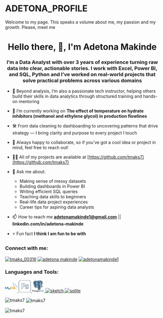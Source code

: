 # ADETONA_PROFILE
Welcome to my page. This speaks a volume about me, my passion and my growth. Please, meet me
<h1 align="center">Hello there, 👋, I'm Adetona Makinde</h1>
<h3 align="center">I’m a Data Analyst with over 3 years of experience turning raw data into clear, actionable stories. I work with Excel, Power BI, and SQL, Python and I’ve worked on real-world projects that solve practical problems across various domains</h3>




- 🔭 Beyond analysis, I’m also a passionate tech instructor, helping others build their skills in data analytics through structured training and hands-on mentoring
  
- 🌱 I’m currently working on  **The effect of temperature on hydrate inhibitors (methanol and ethylene glycol) in production flowlines**

- 🛠️ From data cleaning to dashboarding to uncovering patterns that drive strategy — I bring clarity and purpose to every project I touch

- 🤝 Always happy to collaborate, so if you’ve got a cool idea or project in mind, feel free to reach out!
  
- 👨‍💻 All of my projects are available at [https://github.com/tmaks7](https://github.com/tmaks7)

- 💬 Ask me about:
  - Making sense of messy datasets
  - Building dashboards in Power BI
  - Writing efficient SQL queries
  - Teaching data skills to beginners
  - Real-life data project experiences
  - Career tips for aspiring data analysts

- 📫 How to reach me **adetonamakinde1@gmail.com** || **linkedin.com/in/adetona-makinde**

- ⚡ Fun fact **I think I am fun to be with**

<h3 align="left">Connect with me:</h3>
<p align="left">
<a href="https://twitter.com/tmaks_00316" target="blank"><img align="center" src="https://raw.githubusercontent.com/rahuldkjain/github-profile-readme-generator/master/src/images/icons/Social/twitter.svg" alt="tmaks_00316" height="30" width="40" /></a>
<a href="[linkedin.com/in/adetona-makinde](https://www.linkedin.com/in/adetona-makinde/)" target="blank"><img align="center" src="https://raw.githubusercontent.com/rahuldkjain/github-profile-readme-generator/master/src/images/icons/Social/linked-in-alt.svg" alt="adetona makinde" height="30" width="40" /></a>
<a href="https://www.hackerrank.com/adetonamakinde1" target="blank"><img align="center" src="https://raw.githubusercontent.com/rahuldkjain/github-profile-readme-generator/master/src/images/icons/Social/hackerrank.svg" alt="adetonamakinde1" height="30" width="40" /></a>
</p>

<h3 align="left">Languages and Tools:</h3>
<p align="left"> <a href="https://www.mysql.com/" target="_blank" rel="noreferrer"> <img src="https://raw.githubusercontent.com/devicons/devicon/master/icons/mysql/mysql-original-wordmark.svg" alt="mysql" width="40" height="40"/> </a> <a href="https://www.photoshop.com/en" target="_blank" rel="noreferrer"> <img src="https://raw.githubusercontent.com/devicons/devicon/master/icons/photoshop/photoshop-line.svg" alt="photoshop" width="40" height="40"/> </a> <a href="https://www.postgresql.org" target="_blank" rel="noreferrer"> <img src="https://raw.githubusercontent.com/devicons/devicon/master/icons/postgresql/postgresql-original-wordmark.svg" alt="postgresql" width="40" height="40"/> </a> <a href="https://www.sketch.com/" target="_blank" rel="noreferrer"> <img src="https://www.vectorlogo.zone/logos/sketchapp/sketchapp-icon.svg" alt="sketch" width="40" height="40"/> </a> <a href="https://www.sqlite.org/" target="_blank" rel="noreferrer"> <img src="https://www.vectorlogo.zone/logos/sqlite/sqlite-icon.svg" alt="sqlite" width="40" height="40"/> </a> </p>

<p><img align="left" src="https://github-readme-stats.vercel.app/api/top-langs?username=tmaks7&show_icons=true&locale=en&layout=compact" alt="tmaks7" /></p>

<p>&nbsp;<img align="center" src="https://github-readme-stats.vercel.app/api?username=tmaks7&show_icons=true&locale=en" alt="tmaks7" /></p>

<p><img align="center" src="https://github-readme-streak-stats.herokuapp.com/?user=tmaks7&" alt="tmaks7" /></p>
